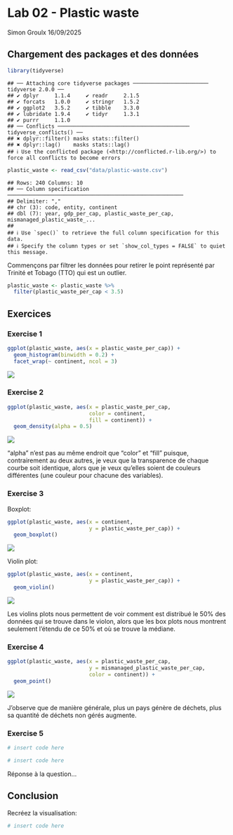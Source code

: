 Lab 02 - Plastic waste
================
Simon Groulx
16/09/2025

## Chargement des packages et des données

``` r
library(tidyverse) 
```

    ## ── Attaching core tidyverse packages ──────────────────────── tidyverse 2.0.0 ──
    ## ✔ dplyr     1.1.4     ✔ readr     2.1.5
    ## ✔ forcats   1.0.0     ✔ stringr   1.5.2
    ## ✔ ggplot2   3.5.2     ✔ tibble    3.3.0
    ## ✔ lubridate 1.9.4     ✔ tidyr     1.3.1
    ## ✔ purrr     1.1.0     
    ## ── Conflicts ────────────────────────────────────────── tidyverse_conflicts() ──
    ## ✖ dplyr::filter() masks stats::filter()
    ## ✖ dplyr::lag()    masks stats::lag()
    ## ℹ Use the conflicted package (<http://conflicted.r-lib.org/>) to force all conflicts to become errors

``` r
plastic_waste <- read_csv("data/plastic-waste.csv")
```

    ## Rows: 240 Columns: 10
    ## ── Column specification ────────────────────────────────────────────────────────
    ## Delimiter: ","
    ## chr (3): code, entity, continent
    ## dbl (7): year, gdp_per_cap, plastic_waste_per_cap, mismanaged_plastic_waste_...
    ## 
    ## ℹ Use `spec()` to retrieve the full column specification for this data.
    ## ℹ Specify the column types or set `show_col_types = FALSE` to quiet this message.

Commençons par filtrer les données pour retirer le point représenté par
Trinité et Tobago (TTO) qui est un outlier.

``` r
plastic_waste <- plastic_waste %>%
  filter(plastic_waste_per_cap < 3.5)
```

## Exercices

### Exercise 1

``` r
ggplot(plastic_waste, aes(x = plastic_waste_per_cap)) +
  geom_histogram(binwidth = 0.2) +
  facet_wrap(~ continent, ncol = 3)
```

![](lab-02_files/figure-gfm/plastic-waste-continent-1.png)<!-- -->

### Exercise 2

``` r
ggplot(plastic_waste, aes(x = plastic_waste_per_cap,
                          color = continent,
                          fill = continent)) +
  geom_density(alpha = 0.5)
```

![](lab-02_files/figure-gfm/plastic-waste-density-1.png)<!-- -->

“alpha” n’est pas au même endroit que “color” et “fill” puisque,
contrairement au deux autres, je veux que la transparence de chaque
courbe soit identique, alors que je veux qu’elles soient de couleurs
différentes (une couleur pour chacune des variables).

### Exercise 3

Boxplot:

``` r
ggplot(plastic_waste, aes(x = continent,
                          y = plastic_waste_per_cap)) +
  geom_boxplot()
```

![](lab-02_files/figure-gfm/plastic-waste-boxplot-1.png)<!-- -->

Violin plot:

``` r
ggplot(plastic_waste, aes(x = continent,
                          y = plastic_waste_per_cap)) +
  geom_violin()
```

![](lab-02_files/figure-gfm/plastic-waste-violin-1.png)<!-- -->

Les violins plots nous permettent de voir comment est distribué le 50%
des données qui se trouve dans le violon, alors que les box plots nous
montrent seulement l’étendu de ce 50% et où se trouve la médiane.

### Exercise 4

``` r
ggplot(plastic_waste, aes(x = plastic_waste_per_cap,
                          y = mismanaged_plastic_waste_per_cap, 
                          color = continent)) +
  geom_point()
```

![](lab-02_files/figure-gfm/plastic-waste-mismanaged-1.png)<!-- -->

J’observe que de manière générale, plus un pays génère de déchets, plus
sa quantité de déchets non gérés augmente.

### Exercise 5

``` r
# insert code here
```

``` r
# insert code here
```

Réponse à la question…

## Conclusion

Recréez la visualisation:

``` r
# insert code here
```
